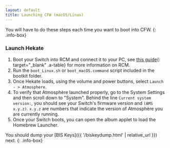 ```yaml
---
layout: default
title: Launching CFW (macOS/Linux)
---
```


You will have to do these steps each time you want to boot into CFW.
{: .info-box}

### Launch Hekate

1. Boot your Switch into RCM and connect it to your PC, see [this guide](https://xghostboyx.github.io/RCM-Guide){: target="_blank" .a-table} for more information on RCM.
2. Run the `boot_Linux.sh` or `boot_macOS.command` script included in the bootkit folder.
3. Once Hekate loads, using the volume and power buttons, select `Launch - > Atmosphere`.
4. To verify that Atmosphère launched properly, go to the System Settings and then scroll down to "System". Behind the line `Current system version:`, you should see your Switch's firmware version and `(AMS x.y.z)`. `x.y.z` are numbers that indicate the version of Atmosphère you are currently running.
5. Once your Switch boots, you can open the album applet to load the Homebrew Launcher.

You should dump your [BIS Keys]({{ '/biskeydump.html' | relative_url }}) next.
{: .info-box}
